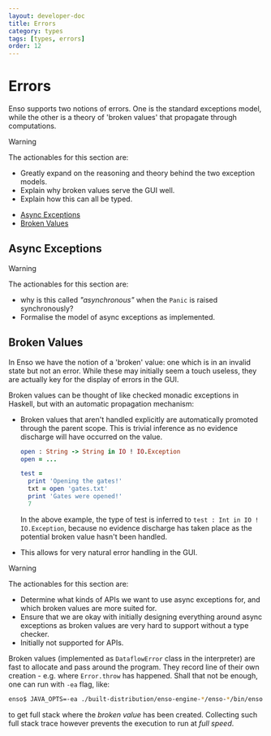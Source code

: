 ```yaml
---
layout: developer-doc
title: Errors
category: types
tags: [types, errors]
order: 12
---
```


# Errors

Enso supports two notions of errors. One is the standard exceptions
model, while the other is a theory of 'broken values' that propagate through
computations.

> [!WARNING]
> The actionables for this section are:
>
> - Greatly expand on the reasoning and theory behind the two exception models.
> - Explain why broken values serve the GUI well.
> - Explain how this can all be typed.

<!-- MarkdownTOC levels="2,3" autolink="true" -->

- [Async Exceptions](#async-exceptions)
- [Broken Values](#broken-values)

<!-- /MarkdownTOC -->

## Async Exceptions

> [!WARNING]
> The actionables for this section are:
>
> - why is this called _"asynchronous"_ when the `Panic` is raised synchronously?
> - Formalise the model of async exceptions as implemented.

## Broken Values

In Enso we have the notion of a 'broken' value: one which is in an invalid state
but not an error. While these may initially seem a touch useless,
they are actually key for the display of errors in the GUI.

Broken values can be thought of like checked monadic exceptions in Haskell, but
with an automatic propagation mechanism:

- Broken values that aren't handled explicitly are automatically promoted
  through the parent scope. This is trivial inference as no evidence discharge
  will have occurred on the value.

  ```ruby
  open : String -> String in IO ! IO.Exception
  open = ...

  test =
    print 'Opening the gates!'
    txt = open 'gates.txt'
    print 'Gates were opened!'
    7
  ```

  In the above example, the type of test is inferred to
  `test : Int in IO ! IO.Exception`, because no evidence discharge has taken
  place as the potential broken value hasn't been handled.

- This allows for very natural error handling in the GUI.

> [!WARNING]
> The actionables for this section are:
>
> - Determine what kinds of APIs we want to use async exceptions for, and which
>   broken values are more suited for.
> - Ensure that we are okay with initially designing everything around async
>   exceptions as broken values are very hard to support without a type checker.
> - Initially not supported for APIs.

Broken values (implemented as `DataflowError` class in the interpreter) are fast
to allocate and pass around the program. They record line of their own
creation - e.g. where `Error.throw` has happened. Shall that not be enough, one
can run with `-ea` flag, like:

```bash
enso$ JAVA_OPTS=-ea ./built-distribution/enso-engine-*/enso-*/bin/enso --run x.enso
```

to get full stack where the _broken value_ has been created. Collecting such
full stack trace however prevents the execution to run at _full speed_.
